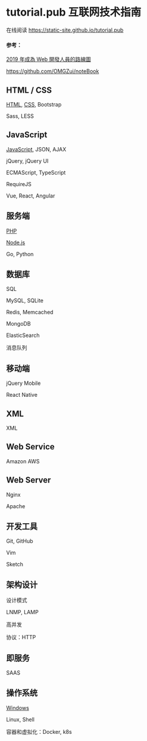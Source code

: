 # tutorial.pub 互联网技术指南

在线阅读 https://static-site.github.io/tutorial.pub



#### 参考：

[2019 年成為 Web 開發人員的路線圖](https://github.com/goodjack/developer-roadmap-chinese)

https://github.com/OMGZui/noteBook



## HTML / CSS

[HTML](category/HTML), [CSS](category/CSS), Bootstrap

Sass, LESS



## JavaScript

[JavaScript](category/JavaScript), JSON, AJAX

jQuery, jQuery UI

ECMAScript, TypeScript

RequireJS

Vue, React, Angular



## 服务端

[PHP](category/PHP)

[Node.js](category/Node.js)

Go, Python



## 数据库

SQL

MySQL, SQLite

Redis, Memcached

MongoDB

ElasticSearch

消息队列



## 移动端

jQuery Mobile

React Native



## XML

XML



## Web Service

Amazon AWS



## Web Server

Nginx

Apache



## 开发工具

Git, GitHub

Vim

Sketch



## 架构设计

设计模式

LNMP, LAMP

高并发

协议：HTTP



## 即服务

SAAS



## 操作系统

[Windows](category/Windows)

Linux, Shell

容器和虚拟化：Docker, k8s

